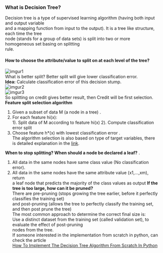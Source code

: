 ### What is Decision Tree? ###    
Decision tree is a type of supervised learning algorithm (having both input and output variable  
and a mapping function from input to the output). It is a tree like structure, each time the tree  
node (stands for a group of data sets) is split into two or more homogeneous set basing on splitting   
rule.   
#### How to choose the attribute/value to split on at each level of the tree? ####  

![imgur1](https://i.imgur.com/fuIkOnL.png)  
What is better split? Better split will give lower classification error.  
**Idea:** Calculate classification error of this decision stump.  
![imgur2](https://i.imgur.com/0Q7pDJk.png)   
![imgur3](https://i.imgur.com/dq4COfl.png)  
So splitting on credit gives better result, then Credit will be first selection.  
**Feature split selection algorithm**   
1. Given a subset of data M (a node in a tree) . 
2. For each feature hi(x):  
  1). Split data of M according to feature hi(x)
  2). Compute classification error split
3. Choose feature h*(x) with lowest classification error .   
The algorithm selection is also based on type of target variables, there is detailed explanation in the [link](https://clearpredictions.com/Home/DecisionTree).   

**When to stop splitting? When should a node be declared a leaf?** . 
1. All data in the same nodes have same class value (No classification error).  
2. All data in the same nodes have the same attribute value (x1,...,xm), return  
a leaf node that predicts the majority of the class values as output
**If the tree is too large, how can it be pruned?**  
There are pre-pruning (stops growing the tree earlier, before it perfectly classifies the training set)   
and post-pruning (allows the tree to perfectly classify the training set, and then post prune the tree)  
The most common approach to determine the correct final size is:   
Use a distinct dataset from the training set (called validation set), to evaluate the effect of post-pruning  
nodes from the tree.  
If someone interested in the implementation from scratch in python, can check the article  
[How To Implement The Decision Tree Algorithm From Scratch In Python](https://machinelearningmastery.com/implement-decision-tree-algorithm-scratch-python/)  



